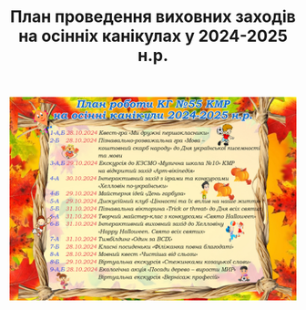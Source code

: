 ﻿---
title: План проведення виховних заходів на осінніх канікулах у 2024-2025 н.р.
---

![](image.jpg)
